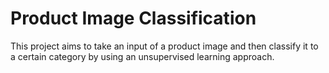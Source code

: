 # Product Image Classification

This project aims to take an input of a product image and then classify it to a certain category by using an unsupervised learning approach.
